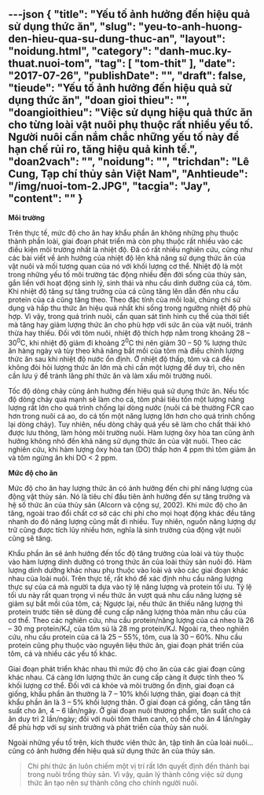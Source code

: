 ---json
{
    "title": "Yếu tố ảnh hưởng đến hiệu quả sử dụng thức ăn",
    "slug": "yeu-to-anh-huong-den-hieu-qua-su-dung-thuc-an",
    "layout": "noidung.html",
    "category": "danh-muc.ky-thuat.nuoi-tom",
    "tag": [
        "tom-thit"
    ],
    "date": "2017-07-26",
    "publishDate": "",
    "draft": false,
    "tieude": "Yếu tố ảnh hưởng đến hiệu quả sử dụng thức ăn",
    "doan gioi thieu": "",
    "doangioithieu": "Việc sử dụng hiệu quả thức ăn cho từng loài vật nuôi phụ thuộc rất nhiều yếu tố. Người nuôi cần nắm chắc những yếu tố này để hạn chế rủi ro, tăng hiệu quả kinh tế.",
    "doan2vach": "",
    "noidung": "",
    "trichdan": "Lê Cung, Tạp chí thủy sản Việt Nam",
    "Anhtieude": "/img/nuoi-tom-2.JPG",
    "tacgia": "Jay",
    "__content__": ""
}
---
<p><strong>M&ocirc;i trường</strong></p>

<p>Tr&ecirc;n thực tế, mức độ cho ăn hay khẩu phần ăn kh&ocirc;ng những phụ thuộc th&agrave;nh phần lo&agrave;i, giai đoạn ph&aacute;t triển m&agrave; c&ograve;n phụ thuộc rất nhiều v&agrave;o c&aacute;c điều kiện m&ocirc;i trường nhất l&agrave; nhiệt độ. Đ&atilde; c&oacute; rất nhiều nghi&ecirc;n cứu, cũng như c&aacute;c b&agrave;i viết về ảnh hưởng của nhiệt độ l&ecirc;n khả năng sử dụng thức ăn của vật nu&ocirc;i v&agrave; mối tương quan của n&oacute; với khối lượng cơ thể. Nhiệt độ l&agrave; một trong những yếu tố m&ocirc;i trường t&aacute;c động nhiều đến đời sống của thủy sản, gắn liền với hoạt động sinh l&yacute;, sinh th&aacute;i v&agrave; nhu cầu dinh dưỡng của c&aacute;, t&ocirc;m. Khi nhiệt độ tăng sự tăng trưởng của c&aacute; cũng tăng l&ecirc;n dẫn đến nhu cầu protein của c&aacute; cũng tăng theo. Theo đặc t&iacute;nh của mỗi lo&agrave;i, ch&uacute;ng chỉ sử dụng v&agrave; hấp thu thức ăn hiệu quả nhất khi sống trong ngưỡng nhiệt độ ph&ugrave; hợp. V&igrave; vậy, trong qu&aacute; tr&igrave;nh nu&ocirc;i, cần quan s&aacute;t t&igrave;nh h&igrave;nh cụ thể của thời tiết m&agrave; tăng hay giảm lượng thức ăn cho ph&ugrave; hợp với sức ăn của vật nu&ocirc;i, tr&aacute;nh thừa hay thiếu. Đối với t&ocirc;m nu&ocirc;i, nhiệt độ th&iacute;ch hợp nằm trong khoảng 28 &ndash; 30<sup>0</sup>C, khi nhiệt độ giảm đi khoảng 2<sup>0</sup>C th&igrave; n&ecirc;n giảm 30 &ndash; 50 % lượng thức ăn h&agrave;ng ng&agrave;y v&agrave; t&ugrave;y theo khả năng bắt mồi của t&ocirc;m m&agrave; điều chỉnh lượng thức ăn sau khi nhiệt độ nước ổn định. Ở nhiệt độ thấp, t&ocirc;m v&agrave; c&aacute; đều kh&ocirc;ng đ&ograve;i hỏi lượng thức ăn lớn m&agrave; chỉ cần một lượng để duy tr&igrave;, cho n&ecirc;n cần lưu &yacute; để tr&aacute;nh l&atilde;ng ph&iacute; thức ăn v&agrave; l&agrave;m xấu m&ocirc;i trường nu&ocirc;i.</p>

<p>Tốc độ d&ograve;ng chảy cũng ảnh hưởng đến hiệu quả sử dụng thức ăn. Nếu tốc độ d&ograve;ng chảy qu&aacute; mạnh sẽ l&agrave;m cho c&aacute;, t&ocirc;m phải ti&ecirc;u tốn một lượng năng lượng rất lớn cho qu&aacute; tr&igrave;nh chống lại d&ograve;ng nước (nu&ocirc;i c&aacute; b&egrave; thường FCR cao hơn trong nu&ocirc;i c&aacute; ao, do c&aacute; tốn một năng lượng lớn hơn cho qu&aacute; tr&igrave;nh chống lại d&ograve;ng chảy). Tuy nhi&ecirc;n, nếu d&ograve;ng chảy qu&aacute; yếu sẽ l&agrave;m cho chất thải kh&oacute; được lưu th&ocirc;ng, l&agrave;m hỏng m&ocirc;i trường nu&ocirc;i. H&agrave;m lượng &ocirc;xy h&ograve;a tan cũng ảnh hưởng kh&ocirc;ng nhỏ đến khả năng sử dụng thức ăn của vật nu&ocirc;i. Theo c&aacute;c nghi&ecirc;n cứu, khi h&agrave;m lượng &ocirc;xy h&ograve;a tan (DO) thấp hơn 4 ppm th&igrave; t&ocirc;m giảm ăn v&agrave; t&ocirc;m ngừng ăn khi DO &lt; 2 ppm.</p>

<p><strong>Mức độ cho ăn</strong></p>

<p>Mức độ cho ăn hay lượng thức ăn c&oacute; ảnh hưởng đến chi ph&iacute; năng lượng của động vật thủy sản. N&oacute; l&agrave; ti&ecirc;u ch&iacute; đầu ti&ecirc;n ảnh hưởng đến sự tăng trưởng v&agrave; hệ số thức ăn của thủy sản (Alcorn v&agrave; cộng sự, 2002). Khi mức độ cho ăn tăng, ngo&agrave;i trao đổi chất cơ sở c&aacute;c chi ph&iacute; cho mọi hoạt động kh&aacute;c đều tăng nhanh do đ&oacute; năng lượng cũng mất đi nhiều. Tuy nhi&ecirc;n, nguồn năng lượng dự trữ cũng được t&iacute;ch lũy nhiều hơn, nghĩa l&agrave; sinh trưởng của động vật nu&ocirc;i cũng sẽ tăng.</p>

<p>Khẩu phần ăn sẽ ảnh hưởng đến tốc độ tăng trưởng của lo&agrave;i v&agrave; t&ugrave;y thuộc v&agrave;o h&agrave;m lượng dinh dưỡng c&oacute; trong thức ăn của lo&agrave;i thủy sản nu&ocirc;i đ&oacute;. H&agrave;m lượng dinh dưỡng kh&aacute;c nhau phụ thuộc v&agrave;o lo&agrave;i v&agrave; v&agrave;o c&aacute;c giai đoạn kh&aacute;c nhau của lo&agrave;i nu&ocirc;i. Tr&ecirc;n thực tế, rất kh&oacute; để x&aacute;c định nhu cầu năng lượng thực sự của c&aacute; m&agrave; người ta dựa v&agrave;o tỷ lệ năng lượng v&agrave; protein tối ưu. Tỷ lệ tối ưu n&agrave;y rất quan trọng v&igrave; nếu thức ăn vượt qu&aacute; nhu cầu năng lượng sẽ giảm sự bắt mồi của t&ocirc;m, c&aacute;; Ngược lại, nếu thức ăn thiếu năng lượng th&igrave; protein trước ti&ecirc;n sẽ d&ugrave;ng để cung cấp năng lượng thỏa m&atilde;n nhu cầu của cơ thể. Theo c&aacute;c nghi&ecirc;n cứu, nhu cầu protein/năng lượng của c&aacute; nheo l&agrave; 26 &ndash; 30 mg protein/KJ, của t&ocirc;m s&uacute; l&agrave; 28 mg protein/KJ. Ngo&agrave;i ra, theo nghi&ecirc;n cứu, nhu cầu protein của c&aacute; l&agrave; 25 &ndash; 55%, t&ocirc;m, cua l&agrave; 30 &ndash; 60%. Nhu cầu protein cũng phụ thuộc v&agrave;o nguy&ecirc;n liệu thức ăn, giai đoạn ph&aacute;t triển của t&ocirc;m, c&aacute; v&agrave; nhiều c&aacute;c yếu tố kh&aacute;c.</p>

<p>Giai đoạn ph&aacute;t triển kh&aacute;c nhau th&igrave; mức độ cho ăn của c&aacute;c giai đoạn cũng kh&aacute;c nhau. C&aacute; c&agrave;ng lớn lượng thức ăn cung cấp c&agrave;ng &iacute;t được t&iacute;nh theo % khối lượng cơ thể. Đối với c&aacute; khỏe v&agrave; m&ocirc;i trường ổn định, giai đoạn c&aacute; giống, khẩu phần ăn thường l&agrave; 7 &ndash; 10% khối lượng th&acirc;n, giai đoạn c&aacute; thịt khẩu phần ăn l&agrave; 3 &ndash; 5% khối lượng th&acirc;n. Ở giai đoạn c&aacute; giống, cần tăng tần suất cho ăn, 4 &ndash; 6 lần/ng&agrave;y. Ở giai đoạn nu&ocirc;i thương phẩm, tần suất cho c&aacute; ăn duy tr&igrave; 2 lần/ng&agrave;y; đối với nu&ocirc;i t&ocirc;m th&acirc;m canh, c&oacute; thể cho ăn 4 lần/ng&agrave;y để ph&ugrave; hợp với sự sinh trưởng v&agrave; ph&aacute;t triển của thủy sản nu&ocirc;i.</p>

<p>Ngo&agrave;i những yếu tố tr&ecirc;n, k&iacute;ch thước vi&ecirc;n thức ăn, tập t&iacute;nh ăn của lo&agrave;i nu&ocirc;i&hellip; cũng c&oacute; ảnh hưởng đến hiệu quả sử dụng thức ăn của thủy sản.</p>

<blockquote>
<p>Chi ph&iacute; thức ăn lu&ocirc;n chiếm một vị tr&iacute; rất lớn quyết định đến th&agrave;nh bại trong nu&ocirc;i trồng thủy sản. V&igrave; vậy, quản l&yacute; th&agrave;nh c&ocirc;ng việc sử dụng thức ăn tạo n&ecirc;n sự th&agrave;nh c&ocirc;ng cho ch&iacute;nh người nu&ocirc;i.</p>
</blockquote>
